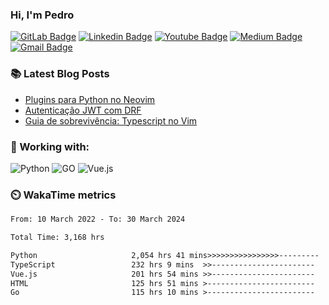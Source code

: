 ### Hi, I'm Pedro


[![GitLab Badge](https://img.shields.io/badge/-peidrao-7759C2?style=flat-square&logo=Gitlab&logoColor=white&link=peidrao)](https://gitlab.com/peidrao)
[![Linkedin Badge](https://img.shields.io/badge/-pedrofonsecaa-A989F5?style=flat-square&logo=Linkedin&logoColor=white&link=https://www.linkedin.com/in/pedrofonsecaa/)](https://www.linkedin.com/in/pedrofonsecaa/)
[![Youtube Badge](https://img.shields.io/badge/-PedroFonseca-E24329?style=flat-square&logo=youtube&logoColor=white&link=https://www.youtube.com/c/PedroFonseca)](https://www.youtube.com/channel/UCNwiRpXEAIvKDQiGVRuHkcw)
[![Medium Badge](https://img.shields.io/badge/-@peidrao-FC6D26?style=flat-square&logo=Medium&link=https://medium.com/@peidrao/)](https://medium.com/@peidrao)
[![Gmail Badge](https://img.shields.io/badge/-contatopedrorn@gmail.com-FCA326?style=flat-square&logo=Gmail&logoColor=white&link=mailto:contatopedrorn@gmail.com)](mailto:contatopedrorn@gmail.com)

### :books: Latest Blog Posts

- [Plugins para Python no Neovim](https://medium.com/@peidrao/plugins-para-python-no-neovim-d588c53fa1bb)
- [Autenticação JWT com DRF](https://medium.com/@peidrao/autentica%C3%A7%C3%A3o-jwt-com-drf-295543744f63)
- [Guia de sobrevivência: Typescript no Vim](https://medium.com/@peidrao/guia-de-sobreviv%C3%AAncia-typescript-no-vim-81d514b9abaf)
  
  
### :wrench: Working with:

![Python](https://img.shields.io/badge/PYTHON-CEB3EF.svg?&style=flat&logo=python&logoColor=white)
![GO](https://img.shields.io/badge/GO-FFB9C9?style=flat&logo=GO&logoColor=white)
![Vue.js](https://img.shields.io/badge/VUE.JS-FFD1BF?style=flat&logo=vue.js&logoColor=white)


### :timer_clock: WakaTime metrics

<!--START_SECTION:waka-->

```txt
From: 10 March 2022 - To: 30 March 2024

Total Time: 3,168 hrs

Python                     2,054 hrs 41 mins>>>>>>>>>>>>>>>>---------   64.86 %
TypeScript                 232 hrs 9 mins  >>-----------------------   07.33 %
Vue.js                     201 hrs 54 mins >>-----------------------   06.37 %
HTML                       125 hrs 51 mins >------------------------   03.97 %
Go                         115 hrs 10 mins >------------------------   03.64 %
```

<!--END_SECTION:waka-->
